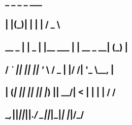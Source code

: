 #          _  _  _            _           ___  
#         | |(_)| |          | |         / _ \ 
#    __ _ | | _ | |__    ___ | | __ _ __| (_) |
#   / _` || || || '_ \  / _ \| |/ /| '_ \\__, |
#  | (_| || || || |_) ||  __/|   < | | | | / / 
#   \__,_||_||_||_.__/  \___||_|\_\|_| |_|/_/  
                                             
                                             
